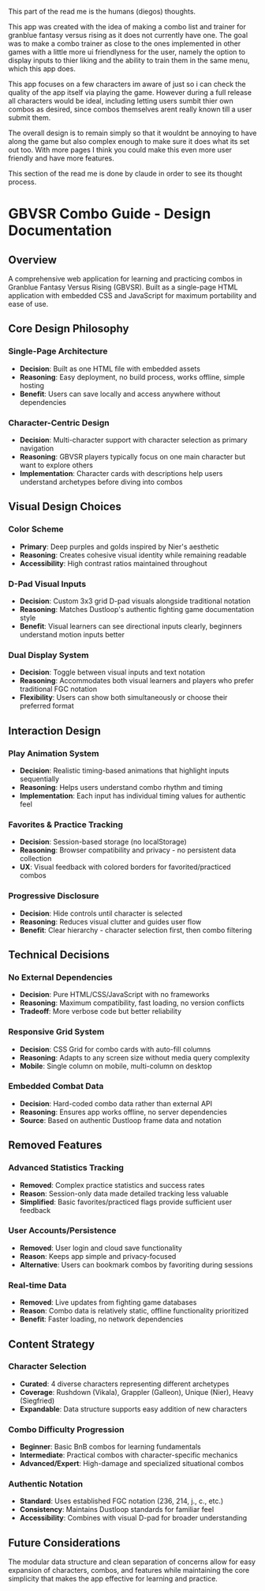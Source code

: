 This part of the read me is the humans (diegos) thoughts.

This app was created with the idea of making a combo list and trainer for granblue fantasy versus rising as it does not currently have one. 
The goal was to make a combo trainer as close to the ones implemented in other games with a little more ui friendlyness for the user, namely the option to display inputs to thier liking and the ability to train them in the same menu, which this app does.

This app focuses on a few characters im aware of just so i can check the quality of the app itself via playing the game. However during a full release all characters would be ideal, including letting users sumbit thier own combos as desired, since combos themselves arent really known till a user submit them.

The overall design is to remain simply so that it wouldnt be annoying to have along the game but also complex enough to make sure it does what its set out too. With more pages I think you could make this even more user friendly and have more features.


This section of the read me is done by claude in order to see its thought process.

# GBVSR Combo Guide - Design Documentation

## Overview
A comprehensive web application for learning and practicing combos in Granblue Fantasy Versus Rising (GBVSR). Built as a single-page HTML application with embedded CSS and JavaScript for maximum portability and ease of use.

## Core Design Philosophy

### **Single-Page Architecture**
- **Decision**: Built as one HTML file with embedded assets
- **Reasoning**: Easy deployment, no build process, works offline, simple hosting
- **Benefit**: Users can save locally and access anywhere without dependencies

### **Character-Centric Design**
- **Decision**: Multi-character support with character selection as primary navigation
- **Reasoning**: GBVSR players typically focus on one main character but want to explore others
- **Implementation**: Character cards with descriptions help users understand archetypes before diving into combos

## Visual Design Choices

### **Color Scheme**
- **Primary**: Deep purples and golds inspired by Nier's aesthetic
- **Reasoning**: Creates cohesive visual identity while remaining readable
- **Accessibility**: High contrast ratios maintained throughout

### **D-Pad Visual Inputs**
- **Decision**: Custom 3x3 grid D-pad visuals alongside traditional notation
- **Reasoning**: Matches Dustloop's authentic fighting game documentation style
- **Benefit**: Visual learners can see directional inputs clearly, beginners understand motion inputs better

### **Dual Display System**
- **Decision**: Toggle between visual inputs and text notation
- **Reasoning**: Accommodates both visual learners and players who prefer traditional FGC notation
- **Flexibility**: Users can show both simultaneously or choose their preferred format

## Interaction Design

### **Play Animation System**
- **Decision**: Realistic timing-based animations that highlight inputs sequentially
- **Reasoning**: Helps users understand combo rhythm and timing
- **Implementation**: Each input has individual timing values for authentic feel

### **Favorites & Practice Tracking**
- **Decision**: Session-based storage (no localStorage)
- **Reasoning**: Browser compatibility and privacy - no persistent data collection
- **UX**: Visual feedback with colored borders for favorited/practiced combos

### **Progressive Disclosure**
- **Decision**: Hide controls until character is selected
- **Reasoning**: Reduces visual clutter and guides user flow
- **Benefit**: Clear hierarchy - character selection first, then combo filtering

## Technical Decisions

### **No External Dependencies**
- **Decision**: Pure HTML/CSS/JavaScript with no frameworks
- **Reasoning**: Maximum compatibility, fast loading, no version conflicts
- **Tradeoff**: More verbose code but better reliability

### **Responsive Grid System**
- **Decision**: CSS Grid for combo cards with auto-fill columns
- **Reasoning**: Adapts to any screen size without media query complexity
- **Mobile**: Single column on mobile, multi-column on desktop

### **Embedded Combat Data**
- **Decision**: Hard-coded combo data rather than external API
- **Reasoning**: Ensures app works offline, no server dependencies
- **Source**: Based on authentic Dustloop frame data and notation

## Removed Features

### **Advanced Statistics Tracking**
- **Removed**: Complex practice statistics and success rates
- **Reason**: Session-only data made detailed tracking less valuable
- **Simplified**: Basic favorites/practiced flags provide sufficient user feedback

### **User Accounts/Persistence**
- **Removed**: User login and cloud save functionality
- **Reason**: Keeps app simple and privacy-focused
- **Alternative**: Users can bookmark combos by favoriting during sessions

### **Real-time Data**
- **Removed**: Live updates from fighting game databases
- **Reason**: Combo data is relatively static, offline functionality prioritized
- **Benefit**: Faster loading, no network dependencies

## Content Strategy

### **Character Selection**
- **Curated**: 4 diverse characters representing different archetypes
- **Coverage**: Rushdown (Vikala), Grappler (Galleon), Unique (Nier), Heavy (Siegfried)
- **Expandable**: Data structure supports easy addition of new characters

### **Combo Difficulty Progression**
- **Beginner**: Basic BnB combos for learning fundamentals
- **Intermediate**: Practical combos with character-specific mechanics
- **Advanced/Expert**: High-damage and specialized situational combos

### **Authentic Notation**
- **Standard**: Uses established FGC notation (236, 214, j., c., etc.)
- **Consistency**: Maintains Dustloop standards for familiar feel
- **Accessibility**: Combines with visual D-pad for broader understanding

## Future Considerations
The modular data structure and clean separation of concerns allow for easy expansion of characters, combos, and features while maintaining the core simplicity that makes the app effective for learning and practice.
